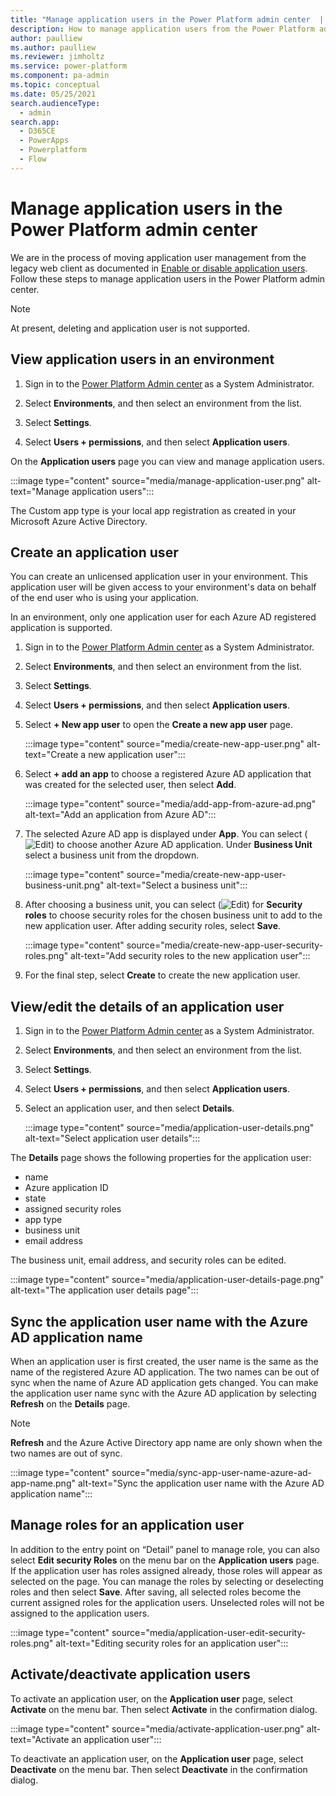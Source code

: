 ```yaml
---
title: "Manage application users in the Power Platform admin center  | MicrosoftDocs"
description: How to manage application users from the Power Platform admin center  
author: paulliew
ms.author: paulliew
ms.reviewer: jimholtz
ms.service: power-platform
ms.component: pa-admin
ms.topic: conceptual
ms.date: 05/25/2021
search.audienceType: 
  - admin
search.app:
  - D365CE
  - PowerApps
  - Powerplatform
  - Flow
---
```

# Manage application users in the Power Platform admin center

We are in the process of moving application user management from the legacy web client as documented in [Enable or disable application users](create-users-assign-online-security-roles.md#enable-or-disable-user-accounts). Follow these steps to manage application users in the Power Platform admin center.

> [!NOTE]
> At present, deleting and application user is not supported.

## View application users in an environment 

1. Sign in to the [Power Platform Admin center](https://admin.powerplatform.microsoft.com) as a System Administrator. 

2. Select **Environments**, and then select an environment from the list.

3. Select **Settings**.

4. Select **Users + permissions**, and then select **Application users**.

On the **Application users** page you can view and manage application users.  

:::image type="content" source="media/manage-application-user.png" alt-text="Manage application users":::

The Custom app type is your local app registration as created in your Microsoft Azure Active Directory.

## Create an application user 

You can create an unlicensed application user in your environment. This application user will be given access to your environment's data on behalf of the end user who is using your application.  

In an environment, only one application user for each Azure AD registered application is supported.   

1. Sign in to the [Power Platform Admin center](https://admin.powerplatform.microsoft.com) as a System Administrator. 

2. Select **Environments**, and then select an environment from the list.

3. Select **Settings**.

4. Select **Users + permissions**, and then select **Application users**.

5. Select **+ New app user** to open the **Create a new app user** page.

   :::image type="content" source="media/create-new-app-user.png" alt-text="Create a new application user":::

6. Select **+ add an app** to choose a registered Azure AD application that was created for the selected user, then select **Add**. 

   :::image type="content" source="media/add-app-from-azure-ad.png" alt-text="Add an application from Azure AD":::

7. The selected Azure AD app is displayed under **App**. You can select (![Edit](media/edit-button.png)) to choose another Azure AD application. Under **Business Unit** select a business unit from the dropdown.  

   :::image type="content" source="media/create-new-app-user-business-unit.png" alt-text="Select a business unit":::

8. After choosing a business unit, you can select (![Edit](media/edit-button.png)) for **Security roles** to choose security roles for the chosen business unit to add to the new application user. After adding security roles, select **Save**.

   :::image type="content" source="media/create-new-app-user-security-roles.png" alt-text="Add security roles to the new application user":::

9. For the final step, select **Create** to create the new application user.

## View/edit the details of an application user 

1. Sign in to the [Power Platform Admin center](https://admin.powerplatform.microsoft.com) as a System Administrator. 

2. Select **Environments**, and then select an environment from the list.

3. Select **Settings**.

4. Select **Users + permissions**, and then select **Application users**.

5. Select an application user, and then select **Details**.

   :::image type="content" source="media/application-user-details.png" alt-text="Select application user details":::

The **Details** page shows the following properties for the application user: 
- name 
- Azure application ID
- state
- assigned security roles 
- app type 
- business unit
- email address 
 
The business unit, email address, and security roles can be edited.

:::image type="content" source="media/application-user-details-page.png" alt-text="The application user details page":::

## Sync the application user name with the Azure AD application name  

When an application user is first created, the user name is the same as the name of the registered Azure AD application. The two names can be out of sync when the name of Azure AD application gets changed. You can make the application user name sync with the Azure AD application by selecting **Refresh** on the **Details** page. 

> [!NOTE]
> **Refresh** and the Azure Active Directory app name are only shown when the two names are out of sync. 

:::image type="content" source="media/sync-app-user-name-azure-ad-app-name.png" alt-text="Sync the application user name with the Azure AD application name":::

## Manage roles for an application user 

In addition to the entry point on “Detail” panel to manage role, you can also select **Edit security Roles** on the menu bar on the **Application users** page. If the application user has roles assigned already, those roles will appear as selected on the page. You can manage the roles by selecting or deselecting roles and then select **Save**.  After saving, all selected roles become the current assigned roles for the application users.  Unselected roles will not be assigned to the application users.  

:::image type="content" source="media/application-user-edit-security-roles.png" alt-text="Editing security roles for an application user":::

## Activate/deactivate application users 

To activate an application user, on the **Application user** page, select **Activate** on the menu bar.  Then select **Activate** in the confirmation dialog.  

:::image type="content" source="media/activate-application-user.png" alt-text="Activate an application user"::: 

To deactivate an application user, on the **Application user** page, select **Deactivate** on the menu bar. Then select **Deactivate** in the confirmation dialog.  